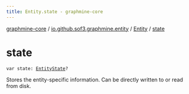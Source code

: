 ```yaml
---
title: Entity.state - graphmine-core
---
```


[graphmine-core](../../index.html) / [io.github.sof3.graphmine.entity](../index.html) / [Entity](index.html) / [state](./state.html)

# state

`var state: `[`EntityState`](../-entity-state/index.html)`?`

Stores the entity-specific information. Can be directly written to or read from disk.


